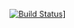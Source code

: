[![Build Status](https://travis-ci.org/jennifersp/Project110.svg?branch=main)](https://travis-ci.org/jennifersp/Project110)]
